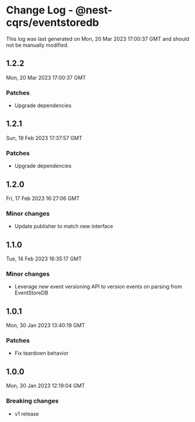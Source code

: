 # Change Log - @nest-cqrs/eventstoredb

This log was last generated on Mon, 20 Mar 2023 17:00:37 GMT and should not be manually modified.

## 1.2.2

Mon, 20 Mar 2023 17:00:37 GMT

### Patches

- Upgrade dependencies

## 1.2.1

Sun, 19 Feb 2023 17:37:57 GMT

### Patches

- Upgrade dependencies

## 1.2.0

Fri, 17 Feb 2023 16:27:06 GMT

### Minor changes

- Update publisher to match new interface

## 1.1.0

Tue, 14 Feb 2023 16:35:17 GMT

### Minor changes

- Leverage new event versioning API to version events on parsing from EventStoreDB

## 1.0.1

Mon, 30 Jan 2023 13:40:19 GMT

### Patches

- Fix teardown behavior

## 1.0.0

Mon, 30 Jan 2023 12:19:04 GMT

### Breaking changes

- v1 release
